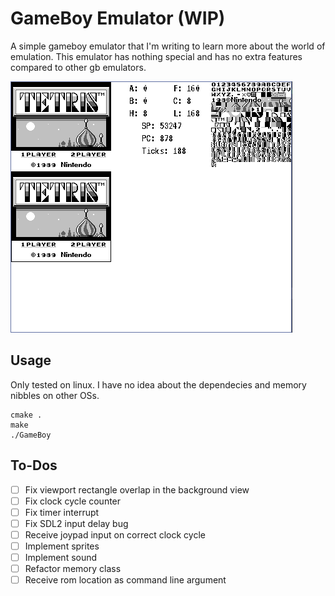 # GameBoy Emulator (WIP)

A simple gameboy emulator that I'm writing to learn more about the world of emulation. This emulator has nothing special and has no extra features compared to other gb emulators.

![Running Tetris](screenshots/tetris.png)

## Usage
Only tested on linux. I have no idea about the dependecies and memory nibbles on other OSs.

    cmake .
    make
    ./GameBoy

    
## To-Dos

- [ ] Fix viewport rectangle overlap in the background view
- [ ] Fix clock cycle counter
- [ ] Fix timer interrupt
- [ ] Fix SDL2 input delay bug
- [ ] Receive joypad input on correct clock cycle
- [ ] Implement sprites
- [ ] Implement sound
- [ ] Refactor memory class
- [ ] Receive rom location as command line argument
